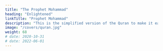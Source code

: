 ```yaml
---
title: "The Prophet Mohammad"
heading: "Enlightened"
linkTitle: "Prophet Mohammad"
description: "This is the simplified version of the Quran to make it easily readable"
image: "/covers/quran.jpg"
weight: 68
# date: 2020-10-31
# date: 2022-06-01
---
```

